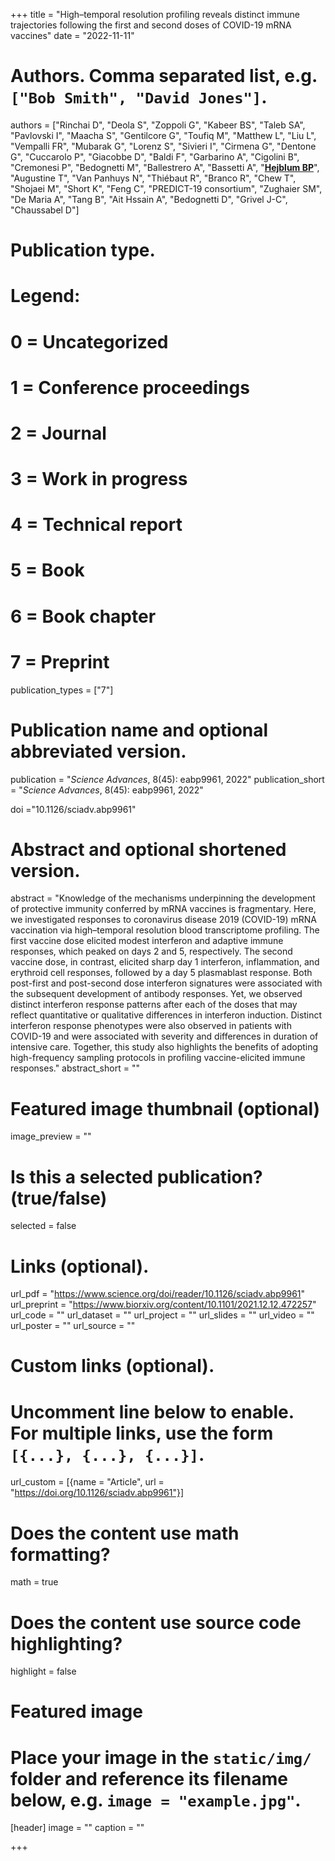 +++
title = "High–temporal resolution profiling reveals distinct immune trajectories following the first and second doses of COVID-19 mRNA vaccines"
date = "2022-11-11"



# Authors. Comma separated list, e.g. `["Bob Smith", "David Jones"]`.
authors = ["Rinchai D", "Deola S", "Zoppoli G", "Kabeer BS", "Taleb SA", "Pavlovski I", "Maacha S", "Gentilcore G", "Toufiq M", "Matthew L", "Liu L", "Vempalli FR", "Mubarak G", "Lorenz S", "Sivieri I", "Cirmena G", "Dentone G", "Cuccarolo P", "Giacobbe D", "Baldi F", "Garbarino A", "Cigolini B", "Cremonesi P", "Bedognetti M", "Ballestrero A", "Bassetti A", "<u>**Hejblum BP**</u>", "Augustine T", "Van Panhuys N", "Thiébaut R", "Branco R", "Chew T", "Shojaei M", "Short K", "Feng C", "PREDICT-19 consortium", "Zughaier SM", "De Maria A", "Tang B", "Ait Hssain A", "Bedognetti D", "Grivel J-C", "Chaussabel D"]
# Publication type.
# Legend:
# 0 = Uncategorized
# 1 = Conference proceedings
# 2 = Journal
# 3 = Work in progress
# 4 = Technical report
# 5 = Book
# 6 = Book chapter
# 7 = Preprint
publication_types = ["7"]

# Publication name and optional abbreviated version.
publication = "*Science Advances*, 8(45): eabp9961, 2022"
publication_short = "*Science Advances*, 8(45): eabp9961, 2022"

doi ="10.1126/sciadv.abp9961"

# Abstract and optional shortened version.
abstract = "Knowledge of the mechanisms underpinning the development of protective immunity conferred by mRNA vaccines is fragmentary. Here, we investigated responses to coronavirus disease 2019 (COVID-19) mRNA vaccination via high–temporal resolution blood transcriptome profiling. The first vaccine dose elicited modest interferon and adaptive immune responses, which peaked on days 2 and 5, respectively. The second vaccine dose, in contrast, elicited sharp day 1 interferon, inflammation, and erythroid cell responses, followed by a day 5 plasmablast response. Both post-first and post-second dose interferon signatures were associated with the subsequent development of antibody responses. Yet, we observed distinct interferon response patterns after each of the doses that may reflect quantitative or qualitative differences in interferon induction. Distinct interferon response phenotypes were also observed in patients with COVID-19 and were associated with severity and differences in duration of intensive care. Together, this study also highlights the benefits of adopting high-frequency sampling protocols in profiling vaccine-elicited immune responses."
abstract_short = ""

# Featured image thumbnail (optional)
image_preview = ""

# Is this a selected publication? (true/false)
selected = false

# Links (optional).
url_pdf = "https://www.science.org/doi/reader/10.1126/sciadv.abp9961"
url_preprint = "https://www.biorxiv.org/content/10.1101/2021.12.12.472257"
url_code = ""
url_dataset = ""
url_project = ""
url_slides = ""
url_video = ""
url_poster = ""
url_source = ""

# Custom links (optional).
# Uncomment line below to enable. For multiple links, use the form `[{...}, {...}, {...}]`.
url_custom = [{name = "Article", url = "https://doi.org/10.1126/sciadv.abp9961"}]


# Does the content use math formatting?
math = true

# Does the content use source code highlighting?
highlight = false

# Featured image
# Place your image in the `static/img/` folder and reference its filename below, e.g. `image = "example.jpg"`.
[header]
image = ""
caption = ""

+++
